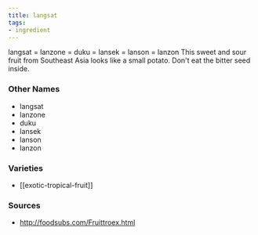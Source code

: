 ```yaml
---
title: langsat
tags:
- ingredient
---
```

langsat = lanzone = duku = lansek = lanson = lanzon This sweet and sour fruit from Southeast Asia looks like a small potato. Don't eat the bitter seed inside.

### Other Names

* langsat
* lanzone
* duku
* lansek
* lanson
* lanzon

### Varieties

* [[exotic-tropical-fruit]]

### Sources
* http://foodsubs.com/Fruittroex.html
